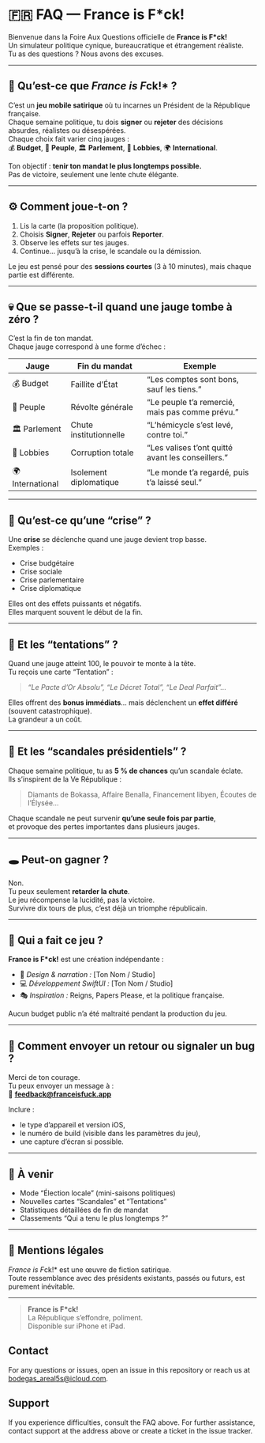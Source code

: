 # 🇫🇷 FAQ — France is F*ck!

Bienvenue dans la Foire Aux Questions officielle de **France is F*ck!**  
Un simulateur politique cynique, bureaucratique et étrangement réaliste.  
Tu as des questions ? Nous avons des excuses.

---

## 🧩 Qu’est-ce que *France is F*ck!* ?

C’est un **jeu mobile satirique** où tu incarnes un Président de la République française.  
Chaque semaine politique, tu dois **signer** ou **rejeter** des décisions absurdes, réalistes ou désespérées.  
Chaque choix fait varier cinq jauges :  
💰 **Budget**, 👥 **Peuple**, 🏛 **Parlement**, 💼 **Lobbies**, 🌍 **International**.  

Ton objectif : **tenir ton mandat le plus longtemps possible.**  
Pas de victoire, seulement une lente chute élégante.

---

## ⚙️ Comment joue-t-on ?

1. Lis la carte (la proposition politique).  
2. Choisis **Signer**, **Rejeter** ou parfois **Reporter**.  
3. Observe les effets sur tes jauges.  
4. Continue… jusqu’à la crise, le scandale ou la démission.  

Le jeu est pensé pour des **sessions courtes** (3 à 10 minutes), mais chaque partie est différente.  

---

## 💀 Que se passe-t-il quand une jauge tombe à zéro ?

C’est la fin de ton mandat.  
Chaque jauge correspond à une forme d’échec :  

| Jauge | Fin du mandat | Exemple |
|-------|----------------|----------|
| 💰 Budget | Faillite d’État | “Les comptes sont bons, sauf les tiens.” |
| 👥 Peuple | Révolte générale | “Le peuple t’a remercié, mais pas comme prévu.” |
| 🏛 Parlement | Chute institutionnelle | “L’hémicycle s’est levé, contre toi.” |
| 💼 Lobbies | Corruption totale | “Les valises t’ont quitté avant les conseillers.” |
| 🌍 International | Isolement diplomatique | “Le monde t’a regardé, puis t’a laissé seul.” |

---

## 🧨 Qu’est-ce qu’une “crise” ?

Une **crise** se déclenche quand une jauge devient trop basse.  
Exemples :  
- Crise budgétaire  
- Crise sociale  
- Crise parlementaire  
- Crise diplomatique  

Elles ont des effets puissants et négatifs.  
Elles marquent souvent le début de la fin.

---

## 💎 Et les “tentations” ?

Quand une jauge atteint 100, le pouvoir te monte à la tête.  
Tu reçois une carte “Tentation” :  
> *“Le Pacte d’Or Absolu”, “Le Décret Total”, “Le Deal Parfait”…*  

Elles offrent des **bonus immédiats**… mais déclenchent un **effet différé** (souvent catastrophique).  
La grandeur a un coût.

---

## 💼 Et les “scandales présidentiels” ?

Chaque semaine politique, tu as **5 % de chances** qu’un scandale éclate.  
Ils s’inspirent de la Ve République :  
> Diamants de Bokassa, Affaire Benalla, Financement libyen, Écoutes de l’Élysée…

Chaque scandale ne peut survenir **qu’une seule fois par partie**,  
et provoque des pertes importantes dans plusieurs jauges.

---

## 🕳️ Peut-on gagner ?

Non.  
Tu peux seulement **retarder la chute**.  
Le jeu récompense la lucidité, pas la victoire.  
Survivre dix tours de plus, c’est déjà un triomphe républicain.

---

## 🎨 Qui a fait ce jeu ?

**France is F*ck!** est une création indépendante :  
- 🧠 *Design & narration :* [Ton Nom / Studio]  
- 💻 *Développement SwiftUI :* [Ton Nom / Studio]  
- 🎭 *Inspiration :* Reigns, Papers Please, et la politique française.  

Aucun budget public n’a été maltraité pendant la production du jeu.

---

## 💬 Comment envoyer un retour ou signaler un bug ?

Merci de ton courage.  
Tu peux envoyer un message à :  
📧 **feedback@franceisfuck.app**

Inclure :
- le type d’appareil et version iOS,  
- le numéro de build (visible dans les paramètres du jeu),  
- une capture d’écran si possible.  

---

## 🧠 À venir

- Mode “Élection locale” (mini-saisons politiques)  
- Nouvelles cartes “Scandales” et “Tentations”  
- Statistiques détaillées de fin de mandat  
- Classements “Qui a tenu le plus longtemps ?”

---

## 🧾 Mentions légales

*France is F*ck!* est une œuvre de fiction satirique.  
Toute ressemblance avec des présidents existants, passés ou futurs, est purement inévitable.

---

> **France is F*ck!**  
> La République s’effondre, poliment.  
> Disponible sur iPhone et iPad.



## Contact

For any questions or issues, open an issue in this repository or reach us at [bodegas_areal5s@icloud.com](mailto:bodegas_areal5s@icloud.com).

## Support

If you experience difficulties, consult the FAQ above. For further assistance, contact support at the address above or create a ticket in the issue tracker.
